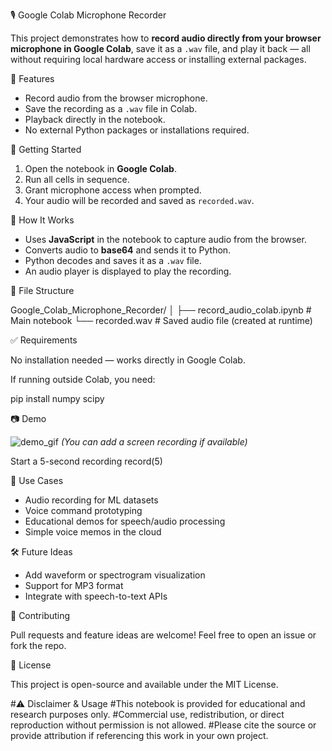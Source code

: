 🎙️ Google Colab Microphone Recorder

This project demonstrates how to **record audio directly from your browser microphone in Google Colab**, save it as a `.wav` file, and play it back — all without requiring local hardware access or installing external packages.

 📌 Features

* Record audio from the browser microphone.
* Save the recording as a `.wav` file in Colab.
* Playback directly in the notebook.
* No external Python packages or installations required.

 🚀 Getting Started

1. Open the notebook in **Google Colab**.
2. Run all cells in sequence.
3. Grant microphone access when prompted.
4. Your audio will be recorded and saved as `recorded.wav`.

🧠 How It Works

* Uses **JavaScript** in the notebook to capture audio from the browser.
* Converts audio to **base64** and sends it to Python.
* Python decodes and saves it as a `.wav` file.
* An audio player is displayed to play the recording.

 📁 File Structure

Google_Colab_Microphone_Recorder/
│
├── record_audio_colab.ipynb     # Main notebook
└── recorded.wav                 # Saved audio file (created at runtime)

✅ Requirements

No installation needed — works directly in Google Colab.

If running outside Colab, you need:


pip install numpy scipy

📷 Demo

![demo\_gif](demo.gif) *(You can add a screen recording if available)*


Start a 5-second recording
record(5)

📌 Use Cases

* Audio recording for ML datasets
* Voice command prototyping
* Educational demos for speech/audio processing
* Simple voice memos in the cloud

 🛠️ Future Ideas

* Add waveform or spectrogram visualization
* Support for MP3 format
* Integrate with speech-to-text APIs

🤝 Contributing

Pull requests and feature ideas are welcome! Feel free to open an issue or fork the repo.

 📄 License

This project is open-source and available under the MIT License.

#⚠️ Disclaimer & Usage
#This notebook is provided for educational and research purposes only.
#Commercial use, redistribution, or direct reproduction without permission is not allowed.
#Please cite the source or provide attribution if referencing this work in your own project.


